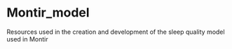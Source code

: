 # Montir_model
Resources used in the creation and development of the sleep quality model used in Montir
